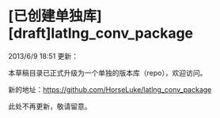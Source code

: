 [已创建单独库][draft]latlng_conv_package
======

2013/6/9 18:51 更新：

本草稿目录已正式升级为一个单独的版本库（repo），欢迎访问。

新的地址：https://github.com/HorseLuke/latlng_conv_package

此处不再更新，敬请留意。